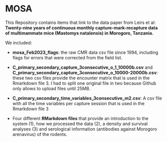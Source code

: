 # MOSA

This Repository contains items that link to the data paper from Leirs et al: **Twenty-nine years of continuous monthly capture-mark-recapture data of multimammate mice (Mastomys natalensis) in Morogoro, Tanzania.**

We included:
- **mosa_Feb2023_flags**: the raw CMR data csv file since 1994, including flags for errors that were corrected from the field list.

- **C_primary_secondary_capture_3consecutive_o_1_10000b.csv** and **C_primary_secondary_capture_3consecutive_o_10000-20000b.csv**: these two csv files  provide the encounter   matrix that is used in the Rmarkdown file 3. I had to split one original file in two because Github only allows to upload files until 25MB.

- **C_primary_secondary_time_variables_3consecutive_m2.csv**: A csv file with all the time variables per capture session that is used in the Rmarkdown file 3

- Four different **RMarkdown files** that provide an introduction to the system (1), how we processed the data (2), a density and survival analyses (3) and serological information (antibodies against Morogoro arenavirus) of the rodents. 

